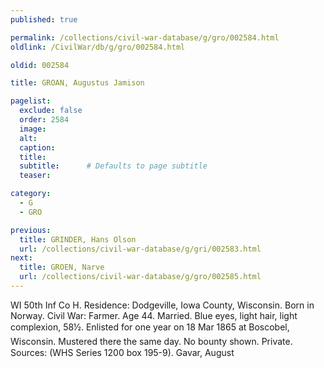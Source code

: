 ```yaml
---
published: true

permalink: /collections/civil-war-database/g/gro/002584.html
oldlink: /CivilWar/db/g/gro/002584.html

oldid: 002584

title: GROAN, Augustus Jamison

pagelist:
  exclude: false
  order: 2584
  image: 
  alt:
  caption:
  title:
  subtitle:      # Defaults to page subtitle
  teaser:

category: 
  - G 
  - GRO

previous:
  title: GRINDER, Hans Olson
  url: /collections/civil-war-database/g/gri/002583.html  
next:
  title: GROEN, Narve
  url: /collections/civil-war-database/g/gro/002585.html   
---
```

WI 50th Inf Co H. Residence: Dodgeville, Iowa County, Wisconsin. Born in Norway. Civil War: Farmer. Age 44. Married. Blue eyes, light hair, light complexion, 5&#146;8&frac12;&#148;. Enlisted for one year on 18 Mar 1865 at Boscobel, Wisconsin. Mustered there the same day. No bounty shown. Private. Sources: (WHS Series 1200 box 195-9). &#147;Gavar, August&#148;